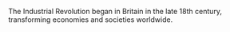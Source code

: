 The Industrial Revolution began in Britain in the late 18th century, transforming economies and societies worldwide.
